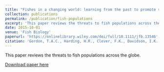 ```yaml
---
title: "Fishes in a changing world: learning from the past to promote sustainability of fish populations"
collection: publications
permalink: /publication/fish-populations
excerpt: 'This paper reviews the threats to fish populations across the globe.'
date: 2015-10-01
venue: 'Fish Biology'
paperurl: 'https://onlinelibrary.wiley.com/doi/full/10.1111/jfb.13546'
citation: 'Gordon, T.A.C., Harding, H.R., Clever, F.K., Davidson, I.K., Davison, W., Montgomery, D.W., Weatherhead, R.C., <b>Windsor, F.M.</b>, Armstrong, J.D., Bardonnet, A., Bergman, E., Britton, J.R., Côte, I.M., D’agostino, D., Greenberg, L.A., Harborne, A.R., Kahilainen, K.K., Metcalfe, N.B., Mills, S.C., Milner, N.J., Mittermayer, F.H., Montorio, L., Nedelec, S.L., Prokkola, J.M., Rutterford, L.A., Salvanes, A.G.V., Simpson, S.D., Vainikka, A., Pinnegar, J.K. & Santos, E.M. (2015). &quot;Fishes in a changing world: learning from the past to promote sustainability of fish populations.&quot; <i>Journal of Fish Biology</i>. 92(3), 804-827.'
---
```

This paper reviews the threats to fish populations across the globe. 

[Download paper here](https://onlinelibrary.wiley.com/doi/full/10.1111/jfb.13546)
